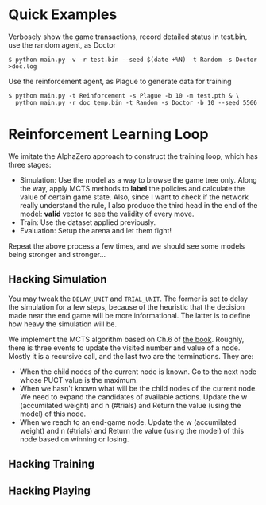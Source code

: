 
# Quick Examples

Verbosely show the game transactions, record detailed status in test.bin, use the random agent, as Doctor
```
$ python main.py -v -r test.bin --seed $(date +%N) -t Random -s Doctor >doc.log
```

Use the reinforcement agent, as Plague to generate data for training
```
$ python main.py -t Reinforcement -s Plague -b 10 -m test.pth & \
  python main.py -r doc_temp.bin -t Random -s Doctor -b 10 --seed 5566
```

# Reinforcement Learning Loop

We imitate the AlphaZero approach to construct the training loop, which has three stages:

* Simulation: Use the model as a way to browse the game tree only. Along the way, apply MCTS methods to **label** the policies and calculate the value of certain game state. Also, since I want to check if the network really understand the rule, I also produce the third head in the end of the model: **valid** vector to see the validity of every move.
* Train: Use the dataset applied previously.
* Evaluation: Setup the arena and let them fight!

Repeat the above process a few times, and we should see some models being stronger and stronger...

## Hacking Simulation

You may tweak the `DELAY_UNIT` and `TRIAL_UNIT`. The former is set to delay the simulation for a few steps, because of the heuristic that the decision made near the end game will be more informational. The latter is to define how heavy the simulation will be.

We implement the MCTS algorithm based on Ch.6 of [the book](https://www.books.com.tw/products/0010881844). Roughly, there is three events to update the visited number and value of a node. Mostly it is a recursive call, and the last two are the terminations. They are:

* When the child nodes of the current node is known. Go to the next node whose PUCT value is the maximum.
* When we hasn't known what will be the child nodes of the current node. We need to expand the candidates of available actions. Update the w (accumilated weight) and n (#trials) and Return the value (using the model) of this node.
* When we reach to an end-game node. Update the w (accumilated weight) and n (#trials) and Return the value (using the model) of this node based on winning or losing.

## Hacking Training

## Hacking Playing
